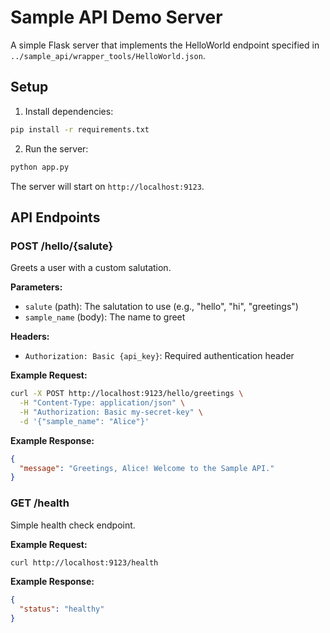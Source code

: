 # Sample API Demo Server

A simple Flask server that implements the HelloWorld endpoint specified in `../sample_api/wrapper_tools/HelloWorld.json`.

## Setup

1. Install dependencies:
```bash
pip install -r requirements.txt
```

2. Run the server:
```bash
python app.py
```

The server will start on `http://localhost:9123`.

## API Endpoints

### POST /hello/{salute}

Greets a user with a custom salutation.

**Parameters:**
- `salute` (path): The salutation to use (e.g., "hello", "hi", "greetings")
- `sample_name` (body): The name to greet

**Headers:**
- `Authorization: Basic {api_key}`: Required authentication header

**Example Request:**
```bash
curl -X POST http://localhost:9123/hello/greetings \
  -H "Content-Type: application/json" \
  -H "Authorization: Basic my-secret-key" \
  -d '{"sample_name": "Alice"}'
```

**Example Response:**
```json
{
  "message": "Greetings, Alice! Welcome to the Sample API."
}
```

### GET /health

Simple health check endpoint.

**Example Request:**
```bash
curl http://localhost:9123/health
```

**Example Response:**
```json
{
  "status": "healthy"
}
```